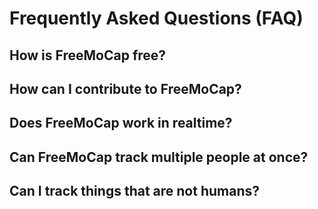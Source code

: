 # Frequently Asked Questions (FAQ)

## How is FreeMoCap free?

## How can I contribute to FreeMoCap?

## Does FreeMoCap work in realtime?

## Can FreeMoCap track multiple people at once?

## Can I track things that are not humans?